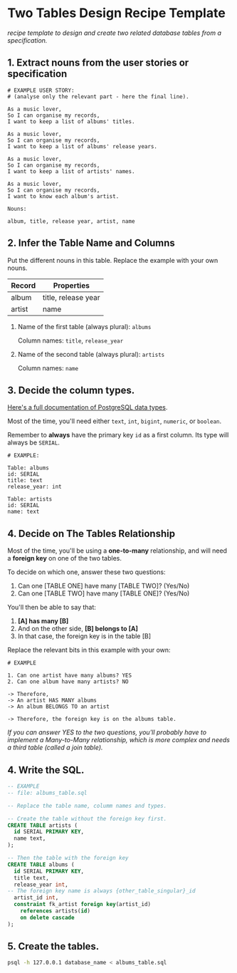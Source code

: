 # Two Tables Design Recipe Template

_recipe template to design and create two related database tables from a specification._

## 1. Extract nouns from the user stories or specification

```
# EXAMPLE USER STORY:
# (analyse only the relevant part - here the final line).

As a music lover,
So I can organise my records,
I want to keep a list of albums' titles.

As a music lover,
So I can organise my records,
I want to keep a list of albums' release years.

As a music lover,
So I can organise my records,
I want to keep a list of artists' names.

As a music lover,
So I can organise my records,
I want to know each album's artist.
```

```
Nouns:

album, title, release year, artist, name
```

## 2. Infer the Table Name and Columns

Put the different nouns in this table. Replace the example with your own nouns.

| Record                | Properties          |
| --------------------- | ------------------  |
| album                 | title, release year
| artist                | name

1. Name of the first table (always plural): `albums` 

    Column names: `title`, `release_year`

2. Name of the second table (always plural): `artists` 

    Column names: `name`

## 3. Decide the column types.

[Here's a full documentation of PostgreSQL data types](https://www.postgresql.org/docs/current/datatype.html).

Most of the time, you'll need either `text`, `int`, `bigint`, `numeric`, or `boolean`.

Remember to **always** have the primary key `id` as a first column. Its type will always be `SERIAL`.

```
# EXAMPLE:

Table: albums
id: SERIAL
title: text
release_year: int

Table: artists
id: SERIAL
name: text
```

## 4. Decide on The Tables Relationship

Most of the time, you'll be using a **one-to-many** relationship, and will need a **foreign key** on one of the two tables.

To decide on which one, answer these two questions:

1. Can one [TABLE ONE] have many [TABLE TWO]? (Yes/No)
2. Can one [TABLE TWO] have many [TABLE ONE]? (Yes/No)

You'll then be able to say that:

1. **[A] has many [B]**
2. And on the other side, **[B] belongs to [A]**
3. In that case, the foreign key is in the table [B]

Replace the relevant bits in this example with your own:

```
# EXAMPLE

1. Can one artist have many albums? YES
2. Can one album have many artists? NO

-> Therefore,
-> An artist HAS MANY albums
-> An album BELONGS TO an artist

-> Therefore, the foreign key is on the albums table.
```

*If you can answer YES to the two questions, you'll probably have to implement a Many-to-Many relationship, which is more complex and needs a third table (called a join table).*

## 4. Write the SQL.

```sql
-- EXAMPLE
-- file: albums_table.sql

-- Replace the table name, columm names and types.

-- Create the table without the foreign key first.
CREATE TABLE artists (
  id SERIAL PRIMARY KEY,
  name text,
);

-- Then the table with the foreign key
CREATE TABLE albums (
  id SERIAL PRIMARY KEY,
  title text,
  release_year int,
-- The foreign key name is always {other_table_singular}_id
  artist_id int,
  constraint fk_artist foreign key(artist_id)
    references artists(id)
    on delete cascade
);

```

## 5. Create the tables.

```bash
psql -h 127.0.0.1 database_name < albums_table.sql
```